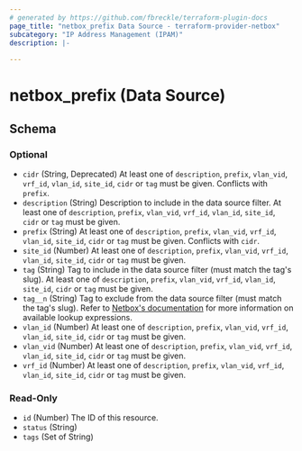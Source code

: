 ```yaml
---
# generated by https://github.com/fbreckle/terraform-plugin-docs
page_title: "netbox_prefix Data Source - terraform-provider-netbox"
subcategory: "IP Address Management (IPAM)"
description: |-
  
---
```


# netbox_prefix (Data Source)





<!-- schema generated by tfplugindocs -->
## Schema

### Optional

- `cidr` (String, Deprecated) At least one of `description`, `prefix`, `vlan_vid`, `vrf_id`, `vlan_id`, `site_id`, `cidr` or `tag` must be given. Conflicts with `prefix`.
- `description` (String) Description to include in the data source filter. At least one of `description`, `prefix`, `vlan_vid`, `vrf_id`, `vlan_id`, `site_id`, `cidr` or `tag` must be given.
- `prefix` (String) At least one of `description`, `prefix`, `vlan_vid`, `vrf_id`, `vlan_id`, `site_id`, `cidr` or `tag` must be given. Conflicts with `cidr`.
- `site_id` (Number) At least one of `description`, `prefix`, `vlan_vid`, `vrf_id`, `vlan_id`, `site_id`, `cidr` or `tag` must be given.
- `tag` (String) Tag to include in the data source filter (must match the tag's slug). At least one of `description`, `prefix`, `vlan_vid`, `vrf_id`, `vlan_id`, `site_id`, `cidr` or `tag` must be given.
- `tag__n` (String) Tag to exclude from the data source filter (must match the tag's slug).
Refer to [Netbox's documentation](https://demo.netbox.dev/static/docs/rest-api/filtering/#lookup-expressions)
for more information on available lookup expressions.
- `vlan_id` (Number) At least one of `description`, `prefix`, `vlan_vid`, `vrf_id`, `vlan_id`, `site_id`, `cidr` or `tag` must be given.
- `vlan_vid` (Number) At least one of `description`, `prefix`, `vlan_vid`, `vrf_id`, `vlan_id`, `site_id`, `cidr` or `tag` must be given.
- `vrf_id` (Number) At least one of `description`, `prefix`, `vlan_vid`, `vrf_id`, `vlan_id`, `site_id`, `cidr` or `tag` must be given.

### Read-Only

- `id` (Number) The ID of this resource.
- `status` (String)
- `tags` (Set of String)


